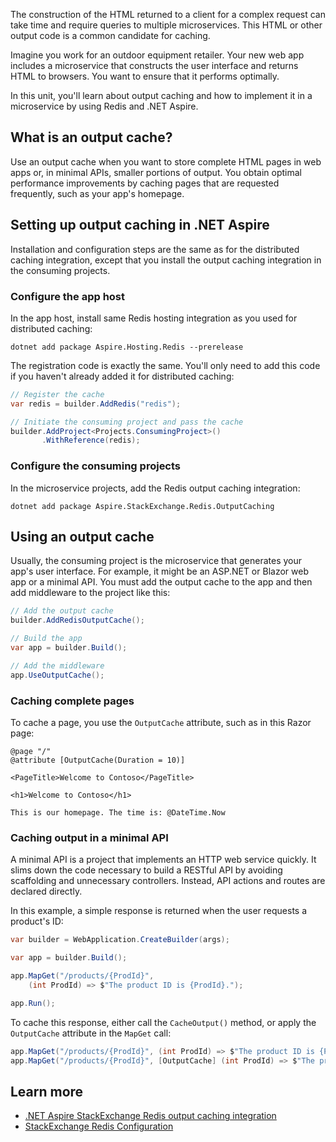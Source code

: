 The construction of the HTML returned to a client for a complex request can take time and require queries to multiple microservices. This HTML or other output code is a common candidate for caching.

Imagine you work for an outdoor equipment retailer. Your new web app includes a microservice that constructs the user interface and returns HTML to browsers. You want to ensure that it performs optimally.

In this unit, you'll learn about output caching and how to implement it in a microservice by using Redis and .NET Aspire.

## What is an output cache?

Use an output cache when you want to store complete HTML pages in web apps or, in minimal APIs, smaller portions of output. You obtain optimal performance improvements by caching pages that are requested frequently, such as your app's homepage. 

## Setting up output caching in .NET Aspire

Installation and configuration steps are the same as for the distributed caching integration, except that you install the output caching integration in the consuming projects.

### Configure the app host

In the app host, install same Redis hosting integration as you used for distributed caching:

```dotnetcli
dotnet add package Aspire.Hosting.Redis --prerelease
```

The registration code is exactly the same. You'll only need to add this code if you haven't already added it for distributed caching:

```csharp
// Register the cache
var redis = builder.AddRedis("redis");

// Initiate the consuming project and pass the cache
builder.AddProject<Projects.ConsumingProject>()
       .WithReference(redis);
```

### Configure the consuming projects

In the microservice projects, add the Redis output caching integration:

```dotnetcli
dotnet add package Aspire.StackExchange.Redis.OutputCaching
```

## Using an output cache

Usually, the consuming project is the microservice that generates your app's user interface. For example, it might be an ASP.NET or Blazor web app or a minimal API. You must add the output cache to the app and then add middleware to the project like this:

```csharp
// Add the output cache
builder.AddRedisOutputCache();

// Build the app
var app = builder.Build();

// Add the middleware
app.UseOutputCache();
```

### Caching complete pages

To cache a page, you use the `OutputCache` attribute, such as in this Razor page:

```razor
@page "/"
@attribute [OutputCache(Duration = 10)]

<PageTitle>Welcome to Contoso</PageTitle>

<h1>Welcome to Contoso</h1>

This is our homepage. The time is: @DateTime.Now
```

### Caching output in a minimal API

A minimal API is a project that implements an HTTP web service quickly. It slims down the code necessary to build a RESTful API by avoiding scaffolding and unnecessary controllers. Instead, API actions and routes are declared directly.

In this example, a simple response is returned when the user requests a product's ID:

```csharp
var builder = WebApplication.CreateBuilder(args);

var app = builder.Build();

app.MapGet("/products/{ProdId}", 
    (int ProdId) => $"The product ID is {ProdId}.");

app.Run();
```

To cache this response, either call the `CacheOutput()` method, or apply the `OutputCache` attribute in the `MapGet` call:

```csharp
app.MapGet("/products/{ProdId}", (int ProdId) => $"The product ID is {ProdId}.").CacheOutput();
app.MapGet("/products/{ProdId}", [OutputCache] (int ProdId) => $"The product ID is {ProdId}.");
```

## Learn more

- [.NET Aspire StackExchange Redis output caching integration](/dotnet/aspire/caching/stackexchange-redis-output-caching-integration)
- [StackExchange Redis Configuration](https://stackexchange.github.io/StackExchange.Redis/Configuration.html)
